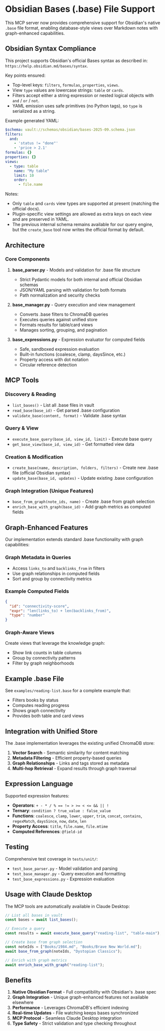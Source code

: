 # Obsidian Bases (.base) File Support

This MCP server now provides comprehensive support for Obsidian's native `.base` file format, enabling database-style views over Markdown notes with graph-enhanced capabilities.

## Obsidian Syntax Compliance

This project supports Obsidian's official Bases syntax as described in:
`https://help.obsidian.md/bases/syntax`.

Key points ensured:
- Top-level keys: `filters`, `formulas`, `properties`, `views`.
- View `type` values are lowercase strings: `table` or `cards`.
- Filters accept either a string expression or nested logical objects with `and` / `or` / `not`.
- YAML emission uses safe primitives (no Python tags), so `type` is serialized as a string.

Example generated YAML:

```yaml
$schema: vault://schemas/obsidian/bases-2025-09.schema.json
filters:
  and:
    - 'status != "done"'
    - 'price > 2.1'
formulas: {}
properties: {}
views:
  - type: table
    name: "My table"
    limit: 10
    order:
      - file.name
```

Notes:
- Only `table` and `cards` view types are supported at present (matching the official docs).
- Plugin-specific view settings are allowed as extra keys on each view and are preserved in YAML.
- The previous internal schema remains available for our query engine, but the `create_base` tool now writes the official format by default.

## Architecture

### Core Components

1. **base_parser.py** - Models and validation for .base file structure
   - Strict Pydantic models for both internal and official Obsidian schemas
   - JSON/YAML parsing with validation for both formats
   - Path normalization and security checks

2. **base_manager.py** - Query execution and view management
   - Converts .base filters to ChromaDB queries
   - Executes queries against unified store
   - Formats results for table/card views
   - Manages sorting, grouping, and pagination

3. **base_expressions.py** - Expression evaluator for computed fields
   - Safe, sandboxed expression evaluation
   - Built-in functions (coalesce, clamp, daysSince, etc.)
   - Property access with dot notation
   - Circular reference detection

## MCP Tools

### Discovery & Reading
- `list_bases()` - List all .base files in vault
- `read_base(base_id)` - Get parsed .base configuration
- `validate_base(content, format)` - Validate .base syntax

### Query & View
- `execute_base_query(base_id, view_id, limit)` - Execute base query
- `get_base_view(base_id, view_id)` - Get formatted view data

### Creation & Modification
- `create_base(name, description, folders, filters)` - Create new .base file (official Obsidian syntax)
- `update_base(base_id, updates)` - Update existing .base configuration

### Graph Integration (Unique Features)
- `base_from_graph(note_ids, name)` - Create .base from graph selection
- `enrich_base_with_graph(base_id)` - Add graph metrics as computed fields

## Graph-Enhanced Features

Our implementation extends standard .base functionality with graph capabilities:

### Graph Metadata in Queries
- Access `links_to` and `backlinks_from` in filters
- Use graph relationships in computed fields
- Sort and group by connectivity metrics

### Example Computed Fields
```json
{
  "id": "connectivity-score",
  "expr": "len(links_to) + len(backlinks_from)",
  "type": "number"
}
```

### Graph-Aware Views
Create views that leverage the knowledge graph:
- Show link counts in table columns
- Group by connectivity patterns
- Filter by graph neighborhoods

## Example .base File

See `examples/reading-list.base` for a complete example that:
- Filters books by status
- Computes reading progress
- Shows graph connectivity
- Provides both table and card views

## Integration with Unified Store

The .base implementation leverages the existing unified ChromaDB store:

1. **Vector Search** - Semantic similarity for content matching
2. **Metadata Filtering** - Efficient property-based queries
3. **Graph Relationships** - Links and tags stored as metadata
4. **Multi-hop Retrieval** - Expand results through graph traversal

## Expression Language

Supported expression features:
- **Operators**: `+ - * / % == != > >= < <= && || !`
- **Ternary**: `condition ? true_value : false_value`
- **Functions**: `coalesce`, `clamp`, `lower`, `upper`, `trim`, `concat`, `contains`, `regexMatch`, `daysSince`, `now`, `date`, `len`
- **Property Access**: `title`, `file.name`, `file.mtime`
- **Computed References**: `@field-id`

## Testing

Comprehensive test coverage in `tests/unit/`:
- `test_base_parser.py` - Model validation and parsing
- `test_base_manager.py` - Query execution and formatting
- `test_base_expressions.py` - Expression evaluation

## Usage with Claude Desktop

The MCP tools are automatically available in Claude Desktop:

```typescript
// List all bases in vault
const bases = await list_bases();

// Execute a query
const results = await execute_base_query("reading-list", "table-main");

// Create base from graph selection
const noteIds = ["Books/1984.md", "Books/Brave New World.md"];
await base_from_graph(noteIds, "Dystopian Classics");

// Enrich with graph metrics
await enrich_base_with_graph("reading-list");
```

## Benefits

1. **Native Obsidian Format** - Full compatibility with Obsidian's .base spec
2. **Graph Integration** - Unique graph-enhanced features not available elsewhere
3. **Performance** - Leverages ChromaDB's efficient indexing
4. **Real-time Updates** - File watching keeps bases synchronized
5. **MCP Protocol** - Seamless Claude Desktop integration
6. **Type Safety** - Strict validation and type checking throughout
